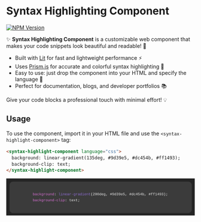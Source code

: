 # Syntax Highlighting Component

[![NPM Version](https://img.shields.io/npm/v/syntax-highlight-component?style=for-the-badge&link=https%3A%2F%2Fwww.npmjs.com%2Fpackage%2Fsyntax-highlight-component)](https://www.npmjs.com/package/syntax-highlight-component)

✨ **Syntax Highlighting Component** is a customizable web component that makes your code snippets look beautiful and readable! 🚀

- Built with [Lit](https://lit.dev/) for fast and lightweight performance ⚡
- Uses [Prism.js](https://prismjs.com/) for accurate and colorful syntax highlighting 🎨
- Easy to use: just drop the component into your HTML and specify the language 📝
- Perfect for documentation, blogs, and developer portfolios 📚

Give your code blocks a professional touch with minimal effort! 💡

## Usage

To use the component, import it in your HTML file and use the `<syntax-highlight-component>` tag:

```html
<syntax-highlight-component language="css">
  background: linear-gradient(135deg, #9d39e5, #dc454b, #ff1493);
  background-clip: text;
</syntax-highlight-component>
```

![code highlight example](https://github.com/Magda98/syntax-highlight-component/blob/master/docs/image.png)
